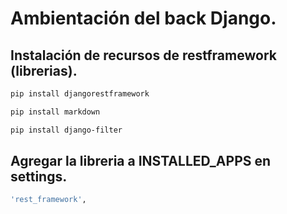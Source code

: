 # Ambientación del back Django.

## Instalación de recursos de restframework (librerias).
```bash
pip install djangorestframework
```
```bash
pip install markdown
```
```bash
pip install django-filter
```

## Agregar la libreria a INSTALLED_APPS en settings.
```bash
'rest_framework',
```